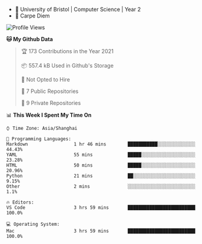 - :school: University of Bristol | Computer Science | Year 2
- :musical_keyboard: Carpe Diem

<!--START_SECTION:waka-->
![Profile Views](http://img.shields.io/badge/Profile%20Views-99-blue)

**🐱 My Github Data** 

> 🏆 173 Contributions in the Year 2021
 > 
> 📦 557.4 kB Used in Github's Storage 
 > 
> 🚫 Not Opted to Hire
 > 
> 📜 7 Public Repositories 
 > 
> 🔑 9 Private Repositories  
 > 
📊 **This Week I Spent My Time On** 

```text
⌚︎ Time Zone: Asia/Shanghai

💬 Programming Languages: 
Markdown                 1 hr 46 mins        ███████████░░░░░░░░░░░░░░   44.43% 
YAML                     55 mins             █████░░░░░░░░░░░░░░░░░░░░   23.28% 
HTML                     50 mins             █████░░░░░░░░░░░░░░░░░░░░   20.96% 
Python                   21 mins             ██░░░░░░░░░░░░░░░░░░░░░░░   9.15% 
Other                    2 mins              ░░░░░░░░░░░░░░░░░░░░░░░░░   1.1%

🔥 Editors: 
VS Code                  3 hrs 59 mins       █████████████████████████   100.0%

💻 Operating System: 
Mac                      3 hrs 59 mins       █████████████████████████   100.0%

```


<!--END_SECTION:waka-->